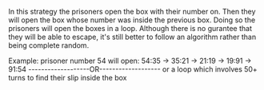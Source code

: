 In this strategy the prisoners open the box with their number on. Then they will open the box whose number was inside the previous box.
Doing so the prisoners will open the boxes in a loop.
Although there is no gurantee that they will be able to escape, it's still better to follow an algorithm rather than being complete random.


Example:
prisoner number 54 will open:
54:35 -> 35:21 -> 21:19 -> 19:91 -> 91:54
-------------------OR-------------------
or a loop which involves 50+ turns to find their slip inside the box